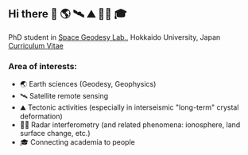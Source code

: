 ## Hi there 👋 🌎 🛰️ ⛰️ 🏳️‍🌈 🎓
PhD student in [Space Geodesy Lab.](https://geodynamics.sci.hokudai.ac.jp/geodesy/en/index.html), Hokkaido University, Japan\
[Curriculum Vitae](curriculum_vitae.md)
### Area of interests:
- 🌏 Earth sciences (Geodesy, Geophysics)
- 🛰️ Satellite remote sensing
- ⛰️ Tectonic activities (especially in interseismic "long-term" crystal deformation)
- 🏳️‍🌈 Radar interferometry (and related phenomena: ionosphere, land surface change, etc.)
- 🎓 Connecting academia to people

